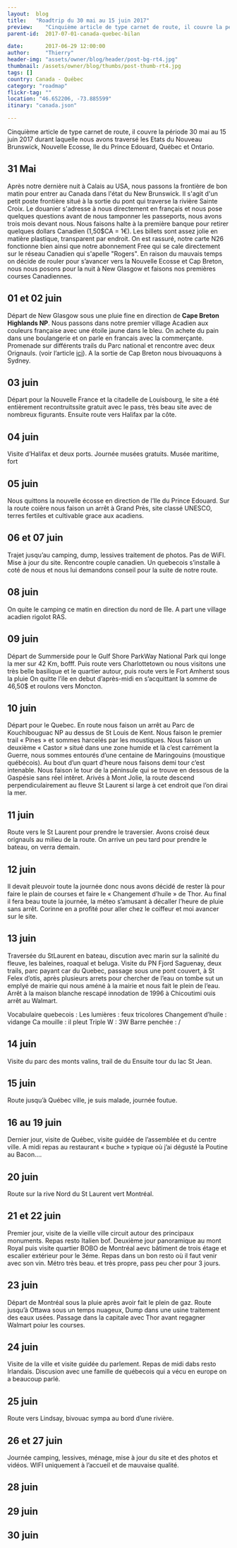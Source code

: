 ```yaml
---
layout:  blog
title:   "Roadtrip du 30 mai au 15 juin 2017"
preview:    "Cinquième article de type carnet de route, il couvre la période du 30 mai au 15 juin 2017 durant lesquels nous avons traversé les états du..."
parent-id:  2017-07-01-canada-quebec-bilan

date:       2017-06-29 12:00:00
author:     "Thierry"
header-img: "assets/owner/blog/header/post-bg-rt4.jpg"
thumbnail: /assets/owner/blog/thumbs/post-thumb-rt4.jpg
tags: []
country: Canada - Québec
category: "roadmap"
flickr-tag: ""
location: "46.652206, -73.885599"
itinary: "canada.json"

---
```


Cinquième article de type carnet de route, il couvre la période 30 mai au 15 juin 2017 durant laquelle nous avons traversé les Etats du Nouveau Brunswick, Nouvelle Ecosse, Ile du Prince Edouard, Québec et Ontario.


## 31 Mai

Après notre dernière nuit à Calais au USA, nous passons la frontière de bon matin pour entrer au Canada dans l'état du New Brunswick. Il s'agit d'un petit poste frontière situé à la sortie du pont qui traverse la rivière Sainte Croix. Le douanier s'adresse à nous directement en français et nous pose quelques questions avant de nous tamponner les passeports, nous avons trois mois devant nous. Nous faisons halte à la première banque pour retirer quelques dollars Canadien (1,50$CA = 1€). Les billets sont assez jolie en matière plastique, transparent par endroit. On est rassuré, notre carte N26 fonctionne bien ainsi que notre abonnement Free qui se cale directement sur le réseau Canadien qui s'apelle "Rogers". En raison du mauvais temps on décide de rouler pour s’avancer vers la Nouvelle Ecosse et Cap Breton, nous nous posons pour la nuit à New Glasgow et faisons nos premières courses Canadiennes.


## 01 et 02 juin


Départ de New Glasgow sous une pluie fine en direction de **Cape Breton Highlands NP**. Nous passons dans notre premier village Acadien aux couleurs française avec une étoile jaune dans le bleu. On achete du pain dans une boulangerie et on parle en francais avec la commerçante. Promenade sur différents trails du Parc national et rencontre avec deux Orignauls. (voir l’article <a href="{{site.baseurl}}{% post_url 2017-06-03-canada-nouvelle-ecosse-cabot-trail %}">ici</a>). A la sortie de Cap Breton nous bivouaquons à Sydney.

## 03 juin

Départ pour la Nouvelle France et la citadelle de Louisbourg, le site a été entièrement recontruitssite gratuit avec le pass, très beau site avec de nombreux figurants. Ensuite route vers Halifax par la côte.

## 04 juin

Visite d’Halifax et deux ports. Journée musées gratuits.
Musée maritime, fort

## 05 juin

Nous quittons la nouvelle écosse en direction de l’Ile du Prince Edouard. Sur la route coière nous faison un arrêt à Grand Près, site classé UNESCO, terres fertiles et cultivable grace aux acadiens.

## 06 et 07 juin

Trajet jusqu’au camping, dump, lessives traitement de photos. Pas de WiFI. Mise à jour du site. Rencontre couple canadien. Un quebecois s’installe à coté de nous et nous lui demandons conseil pour la suite de notre route.

## 08 juin

On quite le camping ce matin en direction du nord de lîle. A part une village acadien rigolot RAS.

## 09 juin

Départ de Summerside pour le Gulf Shore ParkWay National Park qui longe la mer sur 42 Km, bofff. Puis route vers Charlottetown ou nous visitons une très belle basilique et le quartier autour, puis route vers le Fort Amherst sous la pluie
On quitte l’ile en debut d’après-midi en s’acquittant la somme de 46,50$ et roulons vers Moncton.

## 10 juin

Départ pour le Quebec. En route nous faison un arrêt au Parc de Kouchibouguac NP au dessus de St Louis de Kent. Nous faison le premier trail « Pines » et sommes harcelés par les moustiques. Nous faison un deuxième « Castor » situé dans une zone humide et là c’est carrément la Guerre, nous sommes entourés d’une centaine de Maringouins (moustique québécois). Au bout d’un quart d’heure nous faisons demi tour c’est intenable. 
Nous faison le tour de la péninsule qui se trouve en dessous de la Gaspésie sans réel intêret. Arivés à Mont Jolie, la route descend perpendiculairement au fleuve St Laurent si large à cet endroit que l’on dirai la mer.

## 11 juin

Route vers le St Laurent pour prendre le traversier. Avons croisé deux orignauls au milieu de la route. On arrive un peu tard pour prendre le bateau, on verra demain.

## 12 juin

Il devait pleuvoir toute la journée donc nous avons décidé de rester là pour faire le plain de courses et faire le « Changement d’huile » de Thor. Au final il fera beau toute la journée, la méteo s’amusant à décaller l’heure de pluie sans arrêt. Corinne en a profité pour aller chez le coiffeur et moi avancer sur le site.

## 13 juin

Traversée du StLaurent en bateau, discution avec marin sur la salinité du fleuve, les baleines, roaqual et beluga. Visite du PN Fjord Saguenay, deux trails, parc payant car du Quebec, passage sous une pont couvert, à St Felex d’otis, après plusieurs arrets pour chercher de l’eau on tombe sut un emplyé de mairie qui nous améné à la mairie et nous fait le plein de l’eau. Arrêt à la maison blanche rescapé innodation de 1996 à Chicoutimi ouis arrêt au Walmart.

Vocabulaire quebecois :
Les lumières : feux tricolores
Changement d’huile : vidange
Ca mouille : il pleut
Triple W : 3W
Barre penchée : /

## 14 juin

Visite du parc des monts valins, trail de du 
Ensuite tour du lac St Jean.

## 15 juin

Route jusqu’à Québec ville, je suis malade, journée foutue.

## 16 au 19 juin

Dernier jour, visite de Québec, visite guidée de l’assemblée et du centre ville. A midi repas au restaurant « buche » typique où j’ai dégusté la Poutine au Bacon….

## 20 juin

Route sur la rive Nord du St Laurent vert Montréal.

## 21 et 22 juin

Premier jour, visite de la vieille ville circuit autour des principaux monuments. Repas resto Italien bof. Deuxième jour panoramique au mont Royal puis visite quartier BOBO de Montréal aevc bâtiment de trois étage et escalier extérieur pour le 3éme. Repas dans un bon resto où il faut venir avec son vin.
Métro très beau. et très propre, pass peu cher pour 3 jours.

## 23 juin

Départ de Montréal sous la pluie après avoir fait le plein de gaz. Route jusqu’à Ottawa sous un temps nuageux, Dump dans une usine traitement des eaux usées. Passage dans la capitale avec Thor avant regagner Walmart poiur les courses.

## 24 juin

Visite de la ville et visite guidée du parlement. Repas de midi dabs resto Irlandais. Discusion avec une famille de québecois qui a vécu en europe on a beaucoup parlé.

## 25 juin

Route vers Lindsay, bivouac sympa au bord d’une rivière.

## 26 et 27 juin

Journée camping, lessives, ménage, mise à jour du site et des photos et vidéos. WIFI uniquement à l’accueil et de mauvaise qualité.

## 28 juin

## 29 juin

## 30 juin






